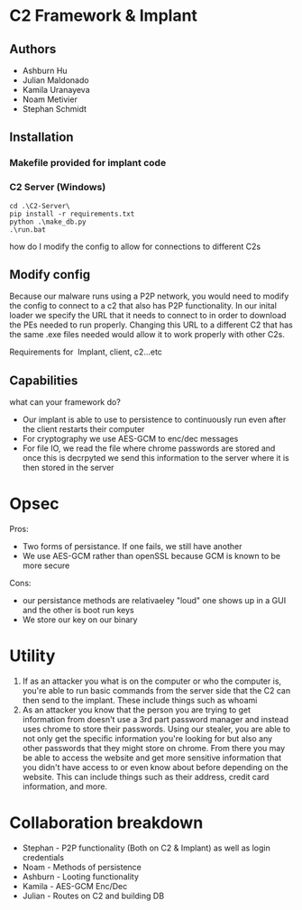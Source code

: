 # C2 Framework & Implant

## Authors
- Ashburn Hu
- Julian Maldonado
- Kamila Uranayeva
- Noam Metivier
- Stephan Schmidt
## Installation 



### Makefile provided for implant code
### C2 Server (Windows)
```
cd .\C2-Server\
pip install -r requirements.txt
python .\make_db.py
.\run.bat
```

how do I modify the config to allow for connections to different C2s
## Modify config
Because our malware runs using a P2P network, you would need to modify the 
config to connect to a c2 that also has P2P functionality. In our inital loader we specify the URL
that it needs to connect to in order to download the PEs needed to run properly. Changing this URL to a different 
C2 that has the same .exe files needed would allow it to work properly with other C2s. 

Requirements for  Implant, client, c2...etc

## Capabilities

what can your framework do?

- Our implant is able to use to persistence to continuously run even after the client restarts their computer 
- For cryptography we use AES-GCM to enc/dec messages
- For file IO, we read the file where chrome passwords are stored and once this is decrpyted we send this information to the server where it is then stored in the server


# Opsec

Pros:
  - Two forms of persistance. If one fails, we still have another
  - We use AES-GCM rather than openSSL because GCM is known to be more secure

Cons:
  - our persistance methods are relativaeley "loud" one shows up in a GUI and the other is boot run keys
  - We store our key on our binary
 
# Utility

1) If as an attacker you what is on the computer or who the computer is, you're able to run basic commands from the server side that the C2 can then send to the implant. These include things such as whoami
2) As an attacker you know that the person you are trying to get information from doesn't use a 3rd part password manager and instead uses chrome to store their passwords. Using our stealer, you are able to not only get the specific information you're looking for but also any other passwords that they might store on chrome. From there you may be able to access the website and get more sensitive information that you didn't have access to or even know about before depending on the website. This can include things such as their address, credit card information, and more.

# Collaboration breakdown

- Stephan - P2P functionality (Both on C2 & Implant) as well as login credentials
- Noam - Methods of persistence
- Ashburn - Looting functionality
- Kamila - AES-GCM Enc/Dec
- Julian - Routes on C2 and building DB






